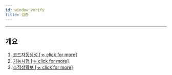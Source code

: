 ```yaml
---
id: window_verify
title: 검증
---
```


---

## 개요

1. [코드자동생성 [☜ click for more]](./window_verify_autocode_generate)
2. [기능시험 [☜ click for more]](./window_verify_func_test)
3. [추적성확보 [☜ click for more]](./window_verify_traceability)
